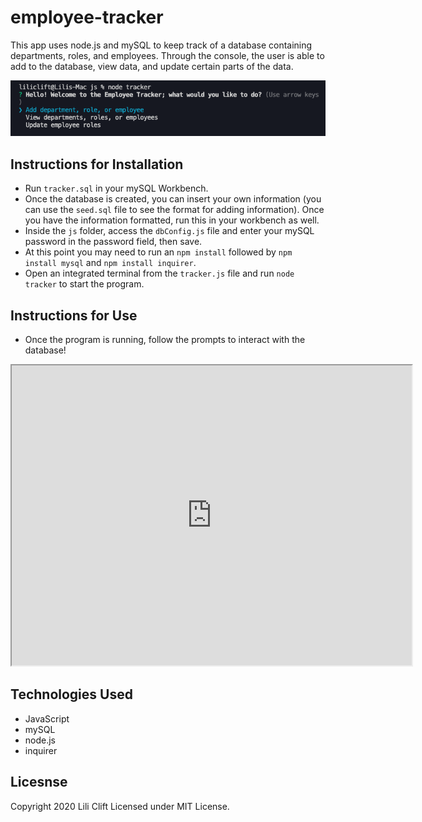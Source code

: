 # employee-tracker

This app uses node.js and mySQL to keep track of a database containing departments, roles, and employees. Through the console, the user is able to add to the database, view data, and update certain parts of the data. 

<img src="./Assets/tracker.png">

## Instructions for Installation
* Run ```tracker.sql``` in your mySQL Workbench.
* Once the database is created, you can insert your own information (you can use the ```seed.sql``` file to see the format for adding information). Once you have the information formatted, run this in your workbench as well.
* Inside the ```js``` folder, access the ```dbConfig.js``` file and enter your mySQL password in the password field, then save.
* At this point you may need to run an ```npm install``` followed by ```npm install mysql``` and ```npm install inquirer```.
* Open an integrated terminal from the ```tracker.js``` file and run ```node tracker``` to start the program.

## Instructions for Use
* Once the program is running, follow the prompts to interact with the database!

<iframe src="https://drive.google.com/file/d/1phUlOcuMijb6MZKGit9-XYwIA4StjYye/preview" width="640" height="480"></iframe>

## Technologies Used
* JavaScript
* mySQL
* node.js
* inquirer

## Licesnse
Copyright 2020 Lili Clift Licensed under MIT License.